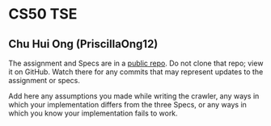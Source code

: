 # CS50 TSE
## Chu Hui Ong (PriscillaOng12)

The assignment and Specs are in a [public repo](https://github.com/CS50DartmouthWI24/labs/tse).
Do not clone that repo; view it on GitHub.
Watch there for any commits that may represent updates to the assignment or specs.

Add here any assumptions you made while writing the crawler, any ways in which your implementation differs from the three Specs, or any ways in which you know your implementation fails to work.

